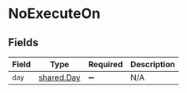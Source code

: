 # NoExecuteOn


## Fields

| Field                                    | Type                                     | Required                                 | Description                              |
| ---------------------------------------- | ---------------------------------------- | ---------------------------------------- | ---------------------------------------- |
| `day`                                    | [shared.Day](../../models/shared/day.md) | :heavy_minus_sign:                       | N/A                                      |